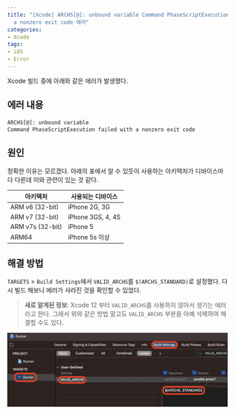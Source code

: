 ```yaml
---
title: "[Xcode] ARCHS[@]: unbound variable Command PhaseScriptExecution failed with
  a nonzero exit code 에러"
categories:
- Xcode
tags:
- iOS
- Error
---
```


Xcode 빌드 중에 아래와 같은 에러가 발생했다.

## 에러 내용

``` console
ARCHS[@]: unbound variable
Command PhaseScriptExecution failed with a nonzero exit code
```

## 원인

정확한 이유는 모르겠다. 아래의 표에서 알 수 있듯이 사용하는 아키텍처가 디바이스마다 다른데 이와 관련이 있는 것 같다.

| 아키텍처     	| 사용되는 디바이스          	|
|------------------	|-------------------	|
| ARM v6 (32-bit)  	| iPhone 2G, 3G     	|
| ARM v7 (32-bit)  	| iPhone 3GS, 4, 4S 	|
| ARM v7s (32-bit) 	| iPhone 5          	|
| ARM64            	| iPhone 5s 이상       	|

## 해결 방법


`TARGETS` > `Build Settings`에서 `VALID_ARCHS`를 `$(ARCHS_STANDARD)`로 설정했다. 다시 빌드 해보니 에러가 사라진 것을 확인할 수 있었다.

> **새로 알게된 정보**: Xcode 12 부터 `VALID_ARCHS`를 사용하지 않아서 생기는 에러라고 한다. 그래서 위와 같은 방법 말고도 `VALID_ARCHS` 부분을 아예 삭제하여 해결할 수도 있다.

![ARCHSError](/assets/swift/Error/ARCHS.png)
